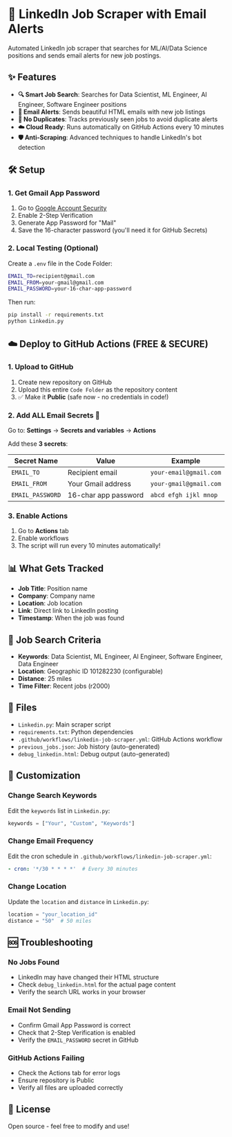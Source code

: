 # 🚀 LinkedIn Job Scraper with Email Alerts

Automated LinkedIn job scraper that searches for ML/AI/Data Science positions and sends email alerts for new job postings.

## ✨ Features

- **🔍 Smart Job Search**: Searches for Data Scientist, ML Engineer, AI Engineer, Software Engineer positions
- **📧 Email Alerts**: Sends beautiful HTML emails with new job listings
- **🚫 No Duplicates**: Tracks previously seen jobs to avoid duplicate alerts
- **☁️ Cloud Ready**: Runs automatically on GitHub Actions every 10 minutes
- **🛡️ Anti-Scraping**: Advanced techniques to handle LinkedIn's bot detection

## 🛠️ Setup

### 1. **Get Gmail App Password**
1. Go to [Google Account Security](https://myaccount.google.com/security)
2. Enable 2-Step Verification
3. Generate App Password for "Mail"
4. Save the 16-character password (you'll need it for GitHub Secrets)

### 2. **Local Testing (Optional)**
Create a `.env` file in the Code Folder:
```bash
EMAIL_TO=recipient@gmail.com
EMAIL_FROM=your-gmail@gmail.com
EMAIL_PASSWORD=your-16-char-app-password
```

Then run:
```bash
pip install -r requirements.txt
python Linkedin.py
```

## ☁️ Deploy to GitHub Actions (FREE & SECURE)

### 1. **Upload to GitHub**
1. Create new repository on GitHub
2. Upload this entire `Code Folder` as the repository content
3. ✅ Make it **Public** (safe now - no credentials in code!)

### 2. **Add ALL Email Secrets** 🔐
Go to: **Settings** → **Secrets and variables** → **Actions**

Add these **3 secrets**:

| Secret Name | Value | Example |
|-------------|-------|---------|
| `EMAIL_TO` | Recipient email | `your-email@gmail.com` |
| `EMAIL_FROM` | Your Gmail address | `your-gmail@gmail.com` |
| `EMAIL_PASSWORD` | 16-char app password | `abcd efgh ijkl mnop` |

### 3. **Enable Actions**
1. Go to **Actions** tab
2. Enable workflows
3. The script will run every 10 minutes automatically!

## 📊 What Gets Tracked

- **Job Title**: Position name
- **Company**: Company name
- **Location**: Job location
- **Link**: Direct link to LinkedIn posting
- **Timestamp**: When the job was found

## 🎯 Job Search Criteria

- **Keywords**: Data Scientist, ML Engineer, AI Engineer, Software Engineer, Data Engineer
- **Location**: Geographic ID 101282230 (configurable)
- **Distance**: 25 miles
- **Time Filter**: Recent jobs (r2000)

## 📁 Files

- `Linkedin.py`: Main scraper script
- `requirements.txt`: Python dependencies
- `.github/workflows/linkedin-job-scraper.yml`: GitHub Actions workflow
- `previous_jobs.json`: Job history (auto-generated)
- `debug_linkedin.html`: Debug output (auto-generated)

## 🔧 Customization

### Change Search Keywords
Edit the `keywords` list in `Linkedin.py`:
```python
keywords = ["Your", "Custom", "Keywords"]
```

### Change Email Frequency
Edit the cron schedule in `.github/workflows/linkedin-job-scraper.yml`:
```yaml
- cron: '*/30 * * * *'  # Every 30 minutes
```

### Change Location
Update the `location` and `distance` in `Linkedin.py`:
```python
location = "your_location_id"
distance = "50"  # 50 miles
```

## 🆘 Troubleshooting

### No Jobs Found
- LinkedIn may have changed their HTML structure
- Check `debug_linkedin.html` for the actual page content
- Verify the search URL works in your browser

### Email Not Sending
- Confirm Gmail App Password is correct
- Check that 2-Step Verification is enabled
- Verify the `EMAIL_PASSWORD` secret in GitHub

### GitHub Actions Failing
- Check the Actions tab for error logs
- Ensure repository is Public
- Verify all files are uploaded correctly

## 📝 License

Open source - feel free to modify and use! 